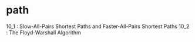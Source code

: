 # path
10_1 : Slow-All-Pairs Shortest Paths and Faster-All-Pairs Shortest Paths
10_2 : The Floyd-Warshall Algorithm
